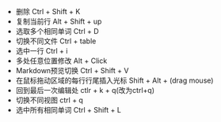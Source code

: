 * 删除                                         Ctrl + Shift + K
* 复制当前行                                    Alt + Shift + up
* 选取多个相同单词                               Ctrl + D
* 切换不同文件                                  Ctrl + table 
* 选中一行                                      Ctrl + i
* 多处任意位置修改                               Alt + Click
* Markdown预览切换                              Ctrl + Shift + V
* 在鼠标拖动区域的每行行尾插入光标                 Shift + Alt + (drag mouse) 
* 回到最后一次编辑处                              ctlr + k + q(改为ctrl+q)
* 切换不同视图                                  ctrl + q 
* 选中所有相同单词                              Ctrl + Shift + L


